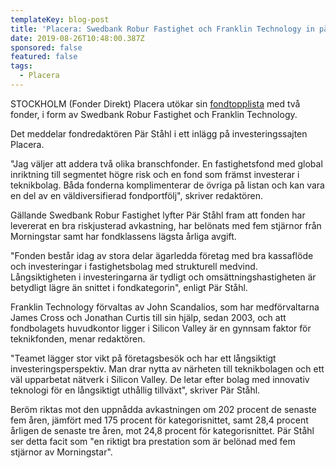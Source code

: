 ```yaml
---
templateKey: blog-post
title: 'Placera: Swedbank Robur Fastighet och Franklin Technology in på fondtopplista'
date: 2019-08-26T10:48:00.387Z
sponsored: false
featured: false
tags:
  - Placera
---
```

STOCKHOLM (Fonder Direkt) Placera utökar sin [fondtopplista](https://www.avanza.se/placera/redaktionellt/2019/08/26/nya-aktiva-fonder-till-topplistan.html) med två fonder, i form av Swedbank Robur Fastighet och Franklin Technology.



Det meddelar fondredaktören Pär Ståhl i ett inlägg på investeringssajten Placera.



"Jag väljer att addera två olika branschfonder. En fastighetsfond med global inriktning till segmentet högre risk och en fond som främst investerar i teknikbolag. Båda fonderna komplimenterar de övriga på listan och kan vara en del av en väldiversifierad fondportfölj", skriver redaktören.



Gällande Swedbank Robur Fastighet lyfter Pär Ståhl fram att fonden har levererat en bra riskjusterad avkastning, har belönats med fem stjärnor från Morningstar samt har fondklassens lägsta årliga avgift.



"Fonden består idag av stora delar ägarledda företag med bra kassaflöde och investeringar i fastighetsbolag med strukturell medvind. Långsiktigheten i investeringarna är tydligt och omsättningshastigheten är betydligt lägre än snittet i fondkategorin", enligt Pär Ståhl.



Franklin Technology förvaltas av John Scandalios, som har medförvaltarna James Cross och Jonathan Curtis till sin hjälp, sedan 2003, och att fondbolagets huvudkontor ligger i Silicon Valley är en gynnsam faktor för teknikfonden, menar redaktören.



"Teamet lägger stor vikt på företagsbesök och har ett långsiktigt investeringsperspektiv. Man drar nytta av närheten till teknikbolagen och ett väl upparbetat nätverk i Silicon Valley. De letar efter bolag med innovativ teknologi för en långsiktigt uthållig tillväxt", skriver Pär Ståhl.



Beröm riktas mot den uppnådda avkastningen om 202 procent de senaste fem åren, jämfört med 175 procent för kategorisnittet, samt 28,4 procent årligen de senaste tre åren, mot 24,8 procent för kategorisnittet. Pär Ståhl ser detta facit som "en riktigt bra prestation som är belönad med fem stjärnor av Morningstar".
